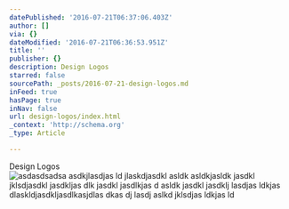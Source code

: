 ```yaml
---
datePublished: '2016-07-21T06:37:06.403Z'
author: []
via: {}
dateModified: '2016-07-21T06:36:53.951Z'
title: ''
publisher: {}
description: Design Logos
starred: false
sourcePath: _posts/2016-07-21-design-logos.md
inFeed: true
hasPage: true
inNav: false
url: design-logos/index.html
_context: 'http://schema.org'
_type: Article

---
```

Design Logos
![asdasdsadsa asdkjlasdjas ld jlaskdjasdkl asldk asldkjasldk jasdkl jklsdjasdkl jasdkljas dlk jasdkl jasdlkjas d asldk jasdkl jasdklj lasdjas ldkjas dlaskldjasdkljasdlkasjdlas dkas dj lasdj aslkd jklsdjas ldkjas ld](https://the-grid-user-content.s3-us-west-2.amazonaws.com/450b05ff-cdf3-4046-a3cd-be2384457205.png)